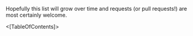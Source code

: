 <!--title:Jasper Tutorials-->

Hopefully this list will grow over time and requests (or pull requests!) are most certainly welcome.

<[TableOfContents]>


